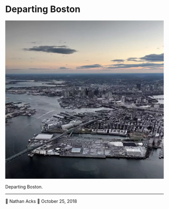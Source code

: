 # Departing Boston

![Boston as seen from the air at dusk](assets/4389557f1875a7a5bb8cbda24cbdd0ab.webp)

Departing Boston.

- - - -

👤 Nathan Acks
📅 October 25, 2018
